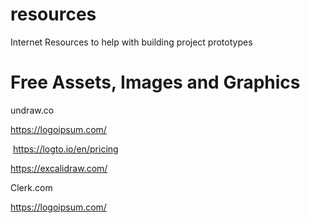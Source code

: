 # resources
Internet Resources to help with building project prototypes

# Free Assets, Images and Graphics

undraw.co

https://logoipsum.com/




 https://logto.io/en/pricing

https://excalidraw.com/

Clerk.com


https://logoipsum.com/

